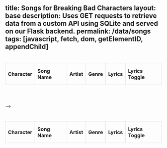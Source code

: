 title: Songs for Breaking Bad Characters
layout: base
description: Uses GET requests to retrieve data from a custom API using SQLite and served on our Flask backend.
permalink: /data/songs
tags: [javascript, fetch, dom, getElementID, appendChild]
---
<!-- <html>
<head>
  <style>
    /* Style for the table */
    table {
      width: 100%;
      border-collapse: collapse;
      margin: 20px 0;
      white-space: pre-line;
      display: block;
    }

    table th {
      background-color: #f2f2f2;
      font-weight: bold;
      white-space: pre-line;
    }

    table th, table td {
      border: 1px solid #ddd;
      padding: 8px;
      text-align: left;
      white-space: pre-line;
      height: 70px;
      overflow-y: scroll;
    }
  </style>
</head>
<body>
  <!-- HTML table for displaying data -->
  <table>
    <thead>
      <tr>
        <th>Character</th>
        <th>Song Name</th>
        <th>Artist</th>
        <th>Genre</th>
        <th>Lyrics</th>
        <th>Lyrics Toggle</th> <!-- Add a new column for the Lyrics Toggle button -->
      </tr>
    </thead>
    <tbody id="result">
      <!-- Data will be populated here -->
    </tbody>
  </table>

  <script>
    // Function to toggle lyrics visibility
    function toggleLyrics(row) {
      const lyricsCell = row.querySelector('.lyrics-cell');
      lyricsCell.classList.toggle('show-lyrics');
    }

    // Fetch data from the API
    const apiUrl = "https://awsrags-flask.stu.nighthawkcodingsociety.com/api/song/";
    const apiUrlLocal = "http://localhost:8069/api/song/"

    const local = false;

    if (local == false) {
      fetch(apiUrl)
        .then(response => {
          if (!response.ok) {
            throw an Error('Network response was not ok');
          }
          return response.json();
        })
        .then(data => {
          const resultContainer = document.getElementById("result");

          data.forEach(Song => {
            const row = document.createElement("tr");
            row.innerHTML = `
              <td>${Song.character}</td>
              <td>${Song.song_name}</td>
              <td>${Song.artist}</td>
              <td>${Song.genre}</td>
              <td class="lyrics-cell">${Song.lyrics}</td>
              <td><button onclick="toggleLyrics(this.parentNode.parentNode)">Toggle Lyrics</button></td>
            `;
            resultContainer.appendChild(row);
          });
        })
        .catch(error => {
          console.error("Error fetching data:", error);
        });
    } else {
      fetch(apiUrlLocal)
        .then(response => {
          if (!response.ok) {
            throw new Error('Network response was not ok');
          }
          return response.json();
        })
        .then(data => {
          const resultContainer = document.getElementById("result");

          data.forEach(Song => {
            const row = document.createElement("tr");
            row.innerHTML = `
              <td>${Song.character}</td>
              <td>${Song.song_name}</td>
              <td>${Song.artist}</td>
              <td>${Song.genre}</td>
              <td class="lyrics-cell">${Song.lyrics}</td>
              <td><button onclick="toggleLyrics(this.parentNode.parentNode)">Toggle Lyrics</button></td>
            `;
            resultContainer.appendChild(row);
          });
        })
        .catch(error => {
          console.error("Error fetching data:", error);
        });
    }
  </script>
</body>
</html>
 -->



<!DOCTYPE html>
<html>
<head>
  <style>
    /* Style for the table */
    table {
      width: 100%;
      border-collapse: collapse;
      margin: 20px 0;
      white-space: pre-line;
      display: block;
    }

    table th {
      background-color: #f2f2f2;
      font-weight: bold;
      white-space: pre-line;
    }

    table th, table td {
      border: 1px solid #ddd;
      padding: 8px;
      text-align: left;
      white-space: pre-line;
      height: 70px;
      overflow-y: scroll;
    }
  </style>
</head>
<body>
  <!-- HTML table for displaying data -->
  <table>
    <thead>
      <tr>
        <th>Character</th>
        <th>Song Name</th>
        <th>Artist</th>
        <th>Genre</th>
        <th>Lyrics</th>
        <th>Lyrics Toggle</th> <!-- Add a new column for the Lyrics Toggle button -->
      </tr>
    </thead>
    <tbody id="result">
      <!-- Data will be populated here -->
    </tbody>
  </table>

  <script>
    // Function to toggle lyrics visibility
    function toggleLyrics(row) {
      const lyricsCell = row.querySelector('.lyrics-cell');
      lyricsCell.classList.toggle('show-lyrics');
    }

    // Fetch data from the API
    const apiUrl = "https://awsrags-flask.stu.nighthawkcodingsociety.com/api/songs/";
    const apiUrlLocal = "http://localhost:8069/api/song/";

    // Choose the appropriate API URL based on your environment
    const apiURLToUse = window.location.hostname === "localhost" ? apiUrlLocal : apiUrl;

    fetch(apiURLToUse)
      .then(response => {
        if (!response.ok) {
          throw new Error('Network response was not ok');
        }
        return response.json();
      })
      .then(data => {
        const resultContainer = document.getElementById("result");

        data.forEach(Song => {
          const row = document.createElement("tr");
          row.innerHTML = `
            <td>${Song.character}</td>
            <td>${Song.song_name}</td>
            <td>${Song.artist}</td>
            <td>${Song.genre}</td>
            <td class="lyrics-cell">${Song.lyrics}</td>
            <td><button onclick="toggleLyrics(this.parentNode.parentNode)">Toggle Lyrics</button></td>
          `;
          resultContainer.appendChild(row);
        });
      })
      .catch(error => {
        console.error("Error fetching data:", error);
      });
  </script>
</body>
</html>
